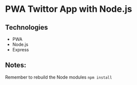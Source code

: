 # PWA Twittor App with Node.js

## Technologies

-   PWA
-   Node.js
-   Express

## Notes:

Remember to rebuild the Node modules `npm install`